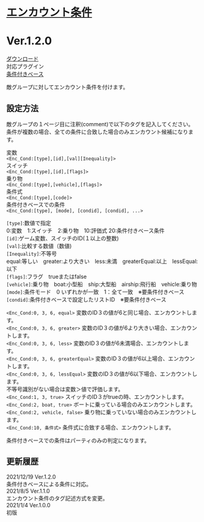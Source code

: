 # [エンカウント条件](https://raw.githubusercontent.com/nuun888/MZ/master/NUUN_EncounterCondition.js)
# Ver.1.2.0
[ダウンロード](https://raw.githubusercontent.com/nuun888/MZ/master/NUUN_EncounterCondition.js)  
対応プラグイン  
[条件付きベース](https://raw.githubusercontent.com/nuun888/MZ/master/NUUN_ConditionsBase.js)  

敵グループに対してエンカウント条件を付けます。  
## 設定方法
敵グループの１ページ目に注釈(comment)で以下のタグを記入してください。  
条件が複数の場合、全ての条件に合致した場合のみエンカウント候補になります。  

変数  
`<Enc_Cond:[type],[id],[val][Inequality]>`  
スイッチ  
`<Enc_Cond:[type],[id],[flags]>`  
乗り物  
`<Enc_Cond:[type],[vehicle],[flags]>`  
条件式  
`<Enc_Cond:[type],[code]>`  
条件付きベースでの条件  
`<Enc_Cond:[type], [mode], [condid], [condid], ...>`  

`[type]`:数値で指定  
0:変数　1:スイッチ　2:乗り物　10:評価式 20:条件付きベース条件  
`[id]`:ゲーム変数、スイッチのID(１以上の整数)  
`[val]`:比較する数値（数値)  
`[Inequality]`:不等号  
equal:等しい　greater:より大きい　less:未満　greaterEqual:以上　lessEqual:以下  
`[flags]`:フラグ　trueまたはfalse  
`[vehicle]`:乗り物　boat:小型船　ship:大型船　airship:飛行船　vehicle:乗り物  
`[mode]`:条件モード　0 いずれかが一致　1：全て一致　※要条件付きベース  
`[condid]`:条件付きベースで設定したリストID　※要条件付きベース  

`<Enc_Cond:0, 3, 6, equal>` 変数のID３の値が6と同じ場合、エンカウントします。  
`<Enc_Cond:0, 3, 6, greater>` 変数のID３の値が6より大きい場合、エンカウントします。  
`<Enc_Cond:0, 3, 6, less>` 変数のID３の値が6未満場合、エンカウントします。  
`<Enc_Cond:0, 3, 6, greaterEqual>` 変数のID３の値が6以上場合、エンカウントします。  
`<Enc_Cond:0, 3, 6, lessEqual>` 変数のID３の値が6以下場合、エンカウントします。  
不等号識別がない場合は変数＞値で評価します。  
`<Enc_Cond:1, 3, true>` スイッチのID３がtrueの時、エンカウントします。  
`<Enc_Cond:2, boat, true>` ボートに乗っている場合のみエンカウントします。  
`<Enc_Cond:2, vehicle, false>` 乗り物に乗っていない場合のみエンカウントします。  
`<Enc_Cond:10, 条件式>` 条件式に合致する場合、エンカウントします。  

条件付きベースでの条件はパーティのみの判定になります。

## 更新履歴
2021/12/19 Ver.1.2.0  
条件付きベースによる条件に対応。  
2021/8/5 Ver.1.1.0  
エンカウント条件のタグ記述方式を変更。  
2021/1/4 Ver.1.0.0  
初版  
